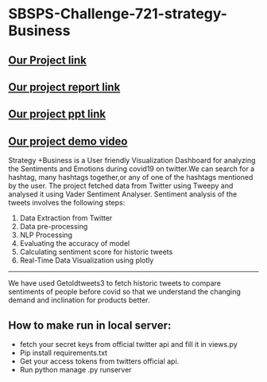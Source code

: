 
# SBSPS-Challenge-721-strategy-Business
## [Our Project link](https://twitterinsights.herokuapp.com)

## [Our project report link](https://workdrive.zohoexternal.com/writer/open/kv7q4cb263d0785f24cffbfed929c02e9a2cb?authId=%7B%22linkId%22%3A%225k2wAp9IdzW-LYmlU%22%7D)

## [Our project ppt link](https://docs.google.com/presentation/d/1t6E2uwihGzrW38J-WkKgBwJbH6NgZnr2mXZF1ACuqQg/edit?usp=sharing)

## [Our project demo video](https://drive.google.com/file/d/1frlROp-JCGtKX1JG342kPnhYZ8tfVt4Y/view?usp=sharing)

Strategy +Business is a User friendly Visualization Dashboard for analyzing the Sentiments and Emotions during covid19 on twitter.We can search for a hashtag, many hashtags together,or any of one of the hashtags mentioned by the user.
The project fetched data from Twitter using Tweepy and analysed it using Vader Sentiment Analyser.
Sentiment analysis of the tweets involves the following steps:
1. Data Extraction from Twitter
2. Data pre-processing
3. NLP Processing
4. Evaluating the accuracy of model
5. Calculating sentiment score for historic tweets
6. Real-Time Data Visualization using plotly
***
We have used Getoldtweets3 to fetch historic tweets to compare sentiments of people before covid so that we understand the changing demand and inclination for products better.
## How to make run in local server:
- fetch your secret keys from official twitter api and fill it in views.py
- Pip install requirements.txt
- Get your access tokens from twitters official api.
- Run python manage .py runserver

